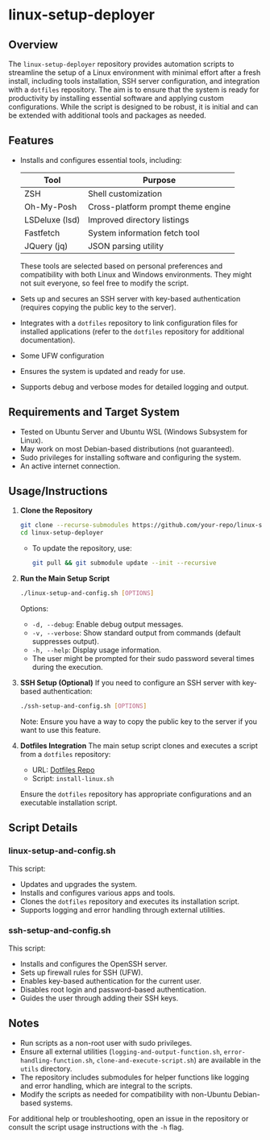 # linux-setup-deployer

## Overview

The `linux-setup-deployer` repository provides automation scripts to streamline the setup of a Linux environment with minimal effort after a fresh install, including tools installation, SSH server configuration, and integration with a `dotfiles` repository. The aim is to ensure that the system is ready for productivity by installing essential software and applying custom configurations. While the script is designed to be robust, it is initial and can be extended with additional tools and packages as needed.

## Features

- Installs and configures essential tools, including:

    | Tool            | Purpose                                     |
    |-----------------|---------------------------------------------|
    | ZSH             | Shell customization                        |
    | Oh-My-Posh      | Cross-platform prompt theme engine         |
    | LSDeluxe (lsd)  | Improved directory listings                |
    | Fastfetch       | System information fetch tool              |
    | JQuery (jq)     | JSON parsing utility                       |

  These tools are selected based on personal preferences and compatibility with both Linux and Windows environments. They might not suit everyone, so feel free to modify the script.
- Sets up and secures an SSH server with key-based authentication (requires copying the public key to the server).
- Integrates with a `dotfiles` repository to link configuration files for installed applications (refer to the `dotfiles` repository for additional documentation).
- Some UFW configuration
- Ensures the system is updated and ready for use.
- Supports debug and verbose modes for detailed logging and output.

## Requirements and Target System

- Tested on Ubuntu Server and Ubuntu WSL (Windows Subsystem for Linux).
- May work on most Debian-based distributions (not guaranteed).
- Sudo privileges for installing software and configuring the system.
- An active internet connection.

## Usage/Instructions

1. **Clone the Repository**

   ```bash
   git clone --recurse-submodules https://github.com/your-repo/linux-setup-deployer.git
   cd linux-setup-deployer
   ```

   - To update the repository, use:
     ```bash
     git pull && git submodule update --init --recursive
     ```

2. **Run the Main Setup Script**

   ```bash
   ./linux-setup-and-config.sh [OPTIONS]
   ```

   Options:

   - `-d, --debug`: Enable debug output messages.
   - `-v, --verbose`: Show standard output from commands (default suppresses output).
   - `-h, --help`: Display usage information.
   - The user might be prompted for their sudo password several times during the execution.

3. **SSH Setup (Optional)**
   If you need to configure an SSH server with key-based authentication:

   ```bash
   ./ssh-setup-and-config.sh [OPTIONS]
   ```

   Note: Ensure you have a way to copy the public key to the server if you want to use this feature.

4. **Dotfiles Integration**
   The main setup script clones and executes a script from a `dotfiles` repository:

   - URL: [Dotfiles Repo](`https://github.com/norsemangrey/.dotfiles.git`)
   - Script: `install-linux.sh`

   Ensure the `dotfiles` repository has appropriate configurations and an executable installation script.

## Script Details

### linux-setup-and-config.sh

This script:

- Updates and upgrades the system.
- Installs and configures various apps and tools.
- Clones the `dotfiles` repository and executes its installation script.
- Supports logging and error handling through external utilities.

### ssh-setup-and-config.sh

This script:

- Installs and configures the OpenSSH server.
- Sets up firewall rules for SSH (UFW).
- Enables key-based authentication for the current user.
- Disables root login and password-based authentication.
- Guides the user through adding their SSH keys.

## Notes

- Run scripts as a non-root user with sudo privileges.
- Ensure all external utilities (`logging-and-output-function.sh`, `error-handling-function.sh`, `clone-and-execute-script.sh`) are available in the `utils` directory.
- The repository includes submodules for helper functions like logging and error handling, which are integral to the scripts.
- Modify the scripts as needed for compatibility with non-Ubuntu Debian-based systems.

For additional help or troubleshooting, open an issue in the repository or consult the script usage instructions with the `-h` flag.

